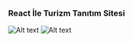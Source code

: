 ### React İle Turizm Tanıtım Sitesi
![Alt text](C:/Users/hsnyl/Desktop/proje1.png)
![Alt text](C:/Users/hsnyl/Desktop/proje2.png)
